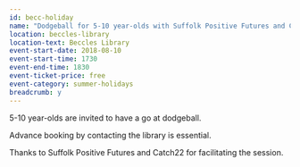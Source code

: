 ```yaml
---
id: becc-holiday
name: "Dodgeball for 5-10 year-olds with Suffolk Positive Futures and Catch22"
location: beccles-library
location-text: Beccles Library
event-start-date: 2018-08-10
event-start-time: 1730
event-end-time: 1830
event-ticket-price: free
event-category: summer-holidays
breadcrumb: y
---
```


5-10 year-olds are invited to have a go at dodgeball.

Advance booking by contacting the library is essential.

Thanks to Suffolk Positive Futures and Catch22 for facilitating the session.
